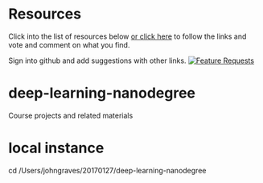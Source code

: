 # Resources
Click into the list of resources below [or click here](http://feathub.com/jg1141/deep-learning-nanodegree) to follow the links and vote and comment on what you find. 

Sign into github and add suggestions with other links.
[![Feature Requests](http://feathub.com/jg1141/deep-learning-nanodegree?format=svg)](http://feathub.com/jg1141/deep-learning-nanodegree)

# deep-learning-nanodegree
Course projects and related materials

# local instance
cd /Users/johngraves/20170127/deep-learning-nanodegree